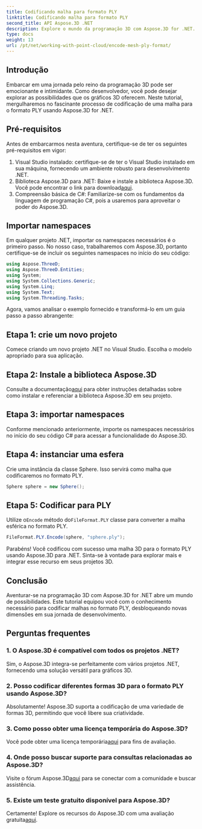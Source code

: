 ```yaml
---
title: Codificando malha para formato PLY
linktitle: Codificando malha para formato PLY
second_title: API Aspose.3D .NET
description: Explore o mundo da programação 3D com Aspose.3D for .NET. Aprenda como codificar malhas no formato PLY sem esforço. Eleve seu jogo de desenvolvimento!
type: docs
weight: 13
url: /pt/net/working-with-point-cloud/encode-mesh-ply-format/
---
```

## Introdução
Embarcar em uma jornada pelo reino da programação 3D pode ser emocionante e intimidante. Como desenvolvedor, você pode desejar explorar as possibilidades que os gráficos 3D oferecem. Neste tutorial, mergulharemos no fascinante processo de codificação de uma malha para o formato PLY usando Aspose.3D for .NET.
## Pré-requisitos
Antes de embarcarmos nesta aventura, certifique-se de ter os seguintes pré-requisitos em vigor:
1. Visual Studio instalado: certifique-se de ter o Visual Studio instalado em sua máquina, fornecendo um ambiente robusto para desenvolvimento .NET.
2. Biblioteca Aspose.3D para .NET: Baixe e instale a biblioteca Aspose.3D. Você pode encontrar o link para download[aqui](https://releases.aspose.com/3d/net/).
3. Compreensão básica de C#: Familiarize-se com os fundamentos da linguagem de programação C#, pois a usaremos para aproveitar o poder do Aspose.3D.
## Importar namespaces
Em qualquer projeto .NET, importar os namespaces necessários é o primeiro passo. No nosso caso, trabalharemos com Aspose.3D, portanto certifique-se de incluir os seguintes namespaces no início do seu código:
```csharp
using Aspose.ThreeD;
using Aspose.ThreeD.Entities;
using System;
using System.Collections.Generic;
using System.Linq;
using System.Text;
using System.Threading.Tasks;
```
Agora, vamos analisar o exemplo fornecido e transformá-lo em um guia passo a passo abrangente:
## Etapa 1: crie um novo projeto
Comece criando um novo projeto .NET no Visual Studio. Escolha o modelo apropriado para sua aplicação.
## Etapa 2: Instale a biblioteca Aspose.3D
 Consulte a documentação[aqui](https://reference.aspose.com/3d/net/) para obter instruções detalhadas sobre como instalar e referenciar a biblioteca Aspose.3D em seu projeto.
## Etapa 3: importar namespaces
Conforme mencionado anteriormente, importe os namespaces necessários no início do seu código C# para acessar a funcionalidade do Aspose.3D.
## Etapa 4: instanciar uma esfera
Crie uma instância da classe Sphere. Isso servirá como malha que codificaremos no formato PLY.
```csharp
Sphere sphere = new Sphere();
```
## Etapa 5: Codificar para PLY
 Utilize o`Encode` método do`FileFormat.PLY` classe para converter a malha esférica no formato PLY.
```csharp
FileFormat.PLY.Encode(sphere, "sphere.ply");
```
Parabéns! Você codificou com sucesso uma malha 3D para o formato PLY usando Aspose.3D para .NET. Sinta-se à vontade para explorar mais e integrar esse recurso em seus projetos 3D.
## Conclusão
Aventurar-se na programação 3D com Aspose.3D for .NET abre um mundo de possibilidades. Este tutorial equipou você com o conhecimento necessário para codificar malhas no formato PLY, desbloqueando novas dimensões em sua jornada de desenvolvimento.
## Perguntas frequentes
### 1. O Aspose.3D é compatível com todos os projetos .NET?
Sim, o Aspose.3D integra-se perfeitamente com vários projetos .NET, fornecendo uma solução versátil para gráficos 3D.
### 2. Posso codificar diferentes formas 3D para o formato PLY usando Aspose.3D?
Absolutamente! Aspose.3D suporta a codificação de uma variedade de formas 3D, permitindo que você libere sua criatividade.
### 3. Como posso obter uma licença temporária do Aspose.3D?
 Você pode obter uma licença temporária[aqui](https://purchase.aspose.com/temporary-license/) para fins de avaliação.
### 4. Onde posso buscar suporte para consultas relacionadas ao Aspose.3D?
 Visite o fórum Aspose.3D[aqui](https://forum.aspose.com/c/3d/18) para se conectar com a comunidade e buscar assistência.
### 5. Existe um teste gratuito disponível para Aspose.3D?
 Certamente! Explore os recursos do Aspose.3D com uma avaliação gratuita[aqui](https://releases.aspose.com/).